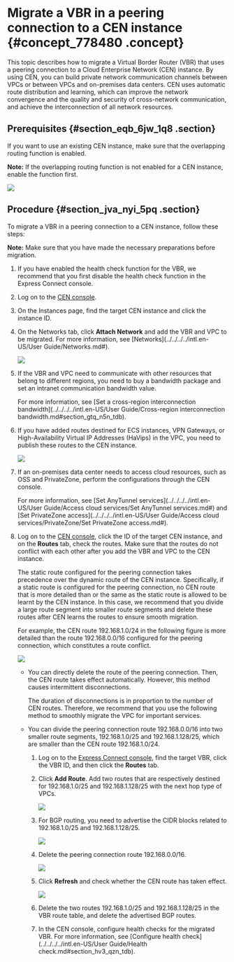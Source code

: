 # Migrate a VBR in a peering connection to a CEN instance {#concept_778480 .concept}

This topic describes how to migrate a Virtual Border Router \(VBR\) that uses a peering connection to a Cloud Enterprise Network \(CEN\) instance. By using CEN, you can build private network communication channels between VPCs or between VPCs and on-premises data centers. CEN uses automatic route distribution and learning, which can improve the network convergence and the quality and security of cross-network communication, and achieve the interconnection of all network resources.

## Prerequisites {#section_eqb_6jw_1q8 .section}

If you want to use an existing CEN instance, make sure that the overlapping routing function is enabled.

**Note:** If the overlapping routing function is not enabled for a CEN instance, enable the function first.

![](http://static-aliyun-doc.oss-cn-hangzhou.aliyuncs.com/assets/img/630333/156344530149935_en-US.png)

## Procedure {#section_jva_nyi_5pq .section}

To migrate a VBR in a peering connection to a CEN instance, follow these steps:

**Note:** Make sure that you have made the necessary preparations before migration.

1.  If you have enabled the health check function for the VBR, we recommend that you first disable the health check function in the Express Connect console.
2.  Log on to the [CEN console](https://cen.console.aliyun.com).
3.  On the Instances page, find the target CEN instance and click the instance ID.
4.  On the Networks tab, click **Attach Network** and add the VBR and VPC to be migrated. For more information, see [Networks](../../../../intl.en-US/User Guide/Networks.md#).

    ![](http://static-aliyun-doc.oss-cn-hangzhou.aliyuncs.com/assets/img/630370/156344530249948_en-US.png)

5.  If the VBR and VPC need to communicate with other resources that belong to different regions, you need to buy a bandwidth package and set an intranet communication bandwidth value.

    For more information, see [Set a cross-region interconnection bandwidth](../../../../intl.en-US/User Guide/Cross-region interconnection bandwidth.md#section_gtq_n5n_tdb).

6.  If you have added routes destined for ECS instances, VPN Gateways, or High-Availability Virtual IP Addresses \(HaVips\) in the VPC, you need to publish these routes to the CEN instance.

    ![](http://static-aliyun-doc.oss-cn-hangzhou.aliyuncs.com/assets/img/630439/156344530249940_en-US.png)

7.  If an on-premises data center needs to access cloud resources, such as OSS and PrivateZone, perform the configurations through the CEN console.

    For more information, see [Set AnyTunnel services](../../../../intl.en-US/User Guide/Access cloud services/Set AnyTunnel services.md#) and [Set PrivateZone access](../../../../intl.en-US/User Guide/Access cloud services/PrivateZone/Set PrivateZone access.md#).

8.  Log on to the [CEN console](https://cen.console.aliyun.com/cen/detail/cen-0e7i2gmdfs6ymbxgay/route), click the ID of the target CEN instance, and on the **Routes** tab, check the routes. Make sure that the routes do not conflict with each other after you add the VBR and VPC to the CEN instance.

    The static route configured for the peering connection takes precedence over the dynamic route of the CEN instance. Specifically, if a static route is configured for the peering connection, no CEN route that is more detailed than or the same as the static route is allowed to be learnt by the CEN instance. In this case, we recommend that you divide a large route segment into smaller route segments and delete these routes after CEN learns the routes to ensure smooth migration.

    For example, the CEN route 192.168.1.0/24 in the following figure is more detailed than the route 192.168.0.0/16 configured for the peering connection, which constitutes a route conflict.

    ![](http://static-aliyun-doc.oss-cn-hangzhou.aliyuncs.com/assets/img/630370/156344530249949_en-US.png)

    -   You can directly delete the route of the peering connection. Then, the CEN route takes effect automatically. However, this method causes intermittent disconnections.

        The duration of disconnections is in proportion to the number of CEN routes. Therefore, we recommend that you use the following method to smoothly migrate the VPC for important services.

    -   You can divide the peering connection route 192.168.0.0/16 into two smaller route segments, 192.168.1.0/25 and 192.168.1.128/25, which are smaller than the CEN route 192.168.1.0/24.
        1.  Log on to the [Express Connect console](https://expressconnectnext.console.aliyun.com/vbr/cn-hangzhou/detail/vbr-bp1qg7vzlr2kjeak81e28), find the target VBR, click the VBR ID, and then click the **Routes** tab.
        2.  Click **Add Route**. Add two routes that are respectively destined for 192.168.1.0/25 and 192.168.1.128/25 with the next hop type of VPCs.

            ![](http://static-aliyun-doc.oss-cn-hangzhou.aliyuncs.com/assets/img/630370/156344530249950_en-US.png)

        3.  For BGP routing, you need to advertise the CIDR blocks related to 192.168.1.0/25 and 192.168.1.128/25.

            ![](http://static-aliyun-doc.oss-cn-hangzhou.aliyuncs.com/assets/img/630370/156344530249951_en-US.png)

        4.  Delete the peering connection route 192.168.0.0/16.

            ![](http://static-aliyun-doc.oss-cn-hangzhou.aliyuncs.com/assets/img/630370/156344530349952_en-US.png)

        5.  Click **Refresh** and check whether the CEN route has taken effect.

            ![](http://static-aliyun-doc.oss-cn-hangzhou.aliyuncs.com/assets/img/630370/156344530349953_en-US.png)

        6.  Delete the two routes 192.168.1.0/25 and 192.168.1.128/25 in the VBR route table, and delete the advertised BGP routes.
        7.  In the CEN console, configure health checks for the migrated VBR. For more information, see [Configure health check](../../../../intl.en-US/User Guide/Health check.md#section_hv3_qzn_tdb).

